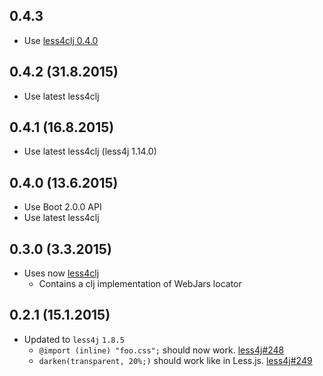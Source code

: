 ## 0.4.3

- Use [less4clj 0.4.0](https://github.com/Deraen/less4clj/blob/master/CHANGELOG.md#040-23122015)

## 0.4.2 (31.8.2015)

- Use latest less4clj

## 0.4.1 (16.8.2015)

- Use latest less4clj (less4j 1.14.0)

## 0.4.0 (13.6.2015)

- Use Boot 2.0.0 API
- Use latest less4clj

## 0.3.0 (3.3.2015)

- Uses now [less4clj](https://github.com/Deraen/less4clj)
  - Contains a clj implementation of WebJars locator

## 0.2.1 (15.1.2015)

- Updated to `less4j` `1.8.5`
  - `@import (inline) "foo.css";` should now work. [less4j#248](https://github.com/SomMeri/less4j/issues/248)
  - `darken(transparent, 20%;)` should work like in Less.js. [less4j#249](https://github.com/SomMeri/less4j/issues/249)
